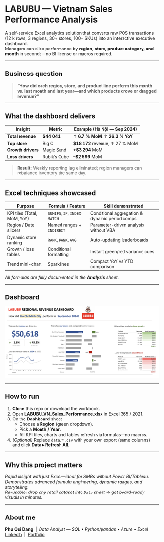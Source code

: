 # LABUBU — Vietnam Sales Performance Analysis

A self-service Excel analytics solution that converts raw POS transactions (12 k rows, 3 regions, 30+ stores, 100+ SKUs) into an interactive executive dashboard.  
Managers can slice performance by **region, store, product category, and month** in seconds—no BI license or macros required.

---

## Business question  
> **“How did each region, store, and product line perform this month vs. last month and last year—and which products drove or dragged revenue?”**

---

## What the dashboard delivers

| Insight | Metric | Example (Hà Nội — Sep 2024) |
|---------|--------|-----------------------------|
| **Total revenue** | **$44 041** | ↑ **6.7 % MoM**, ↑ **26.3 % YoY** |
| **Top store** | Big C | **$18 172** revenue, ↑ 27 % MoM |
| **Growth drivers** | Magic Sand | **+$3 294** MoM |
| **Loss drivers** | Rubik’s Cube | **–$2 599** MoM |

> **Result:** Weekly reporting lag eliminated; region managers can rebalance inventory the same day.

---

## Excel techniques showcased

| Purpose | Formula / Feature | Skill demonstrated |
|---------|-------------------|--------------------|
| KPI tiles (Total, MoM, YoY) | `SUMIFS`, `IF`, `INDEX-MATCH` | Conditional aggregation & dynamic period comps |
| Region / Date slicers | Named ranges + `INDIRECT` | Parameter-driven analysis without VBA |
| Dynamic store ranking | `RANK`, `RANK.AVG` | Auto-updating leaderboards |
| Growth / loss tables | Conditional formatting | Instant green/red variance cues |
| Trend mini-chart | Sparklines | Compact YoY vs YTD comparison |

_All formulas are fully documented in the **Analysis** sheet._

---

## Dashboard
![Dashboard snapshot](dashboardlabubu.png)


---

## How to run

1. **Clone** this repo or download the workbook.  
2. Open **LABUBU_VN_Sales_Performance.xlsx** in Excel 365 / 2021.  
3. On the **Dashboard** sheet  
   - Choose a **Region** (green dropdown).  
   - Pick a **Month / Year**.  
   - All KPI tiles, charts and tables refresh via formulas—no macros.  
4. *(Optional)* Replace `data/*.csv` with your own export (same columns) and click **Data ▸ Refresh All**.

---

## Why this project matters

*Rapid insight with just Excel—ideal for SMBs without Power BI/Tableau.*  
*Demonstrates advanced formula engineering, dynamic ranges, and storytelling.*  
*Re-usable: drop any retail dataset into `Data` sheet → get board-ready visuals in minutes.*

---

## About me

**Phu Qui Dang** | _Data Analyst — SQL • Python/pandas • Azure • Excel_  
[LinkedIn](https://www.linkedin.com/in/phu-qui-dang-706bb1218/) | [Portfolio](https://github.com/dangquii)


